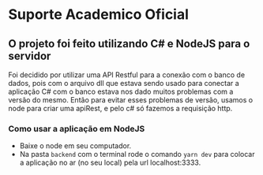 # Suporte Academico Oficial

## O projeto foi feito utilizando C# e NodeJS para o servidor
Foi decidido por utilizar uma API Restful para a conexão com o banco de dados, pois com o arquivo dll que estava sendo usado para conectar a aplicação C# com o banco estava nos dado muitos problemas com a versão do mesmo. Então para evitar esses problemas de versão, usamos o node para criar uma apiRest, e pelo c# só fazemos a requisição http.

### Como usar a aplicação em NodeJS
- Baixe o node em seu computador.
- Na pasta `backend` com o terminal rode o comando `yarn dev` para colocar a aplicação no ar (no seu local) pela url localhost:3333.
